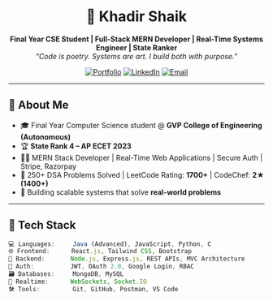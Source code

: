 <h1 align="center">🚀 Khadir Shaik</h1>

<p align="center">
  <b>Final Year CSE Student | Full-Stack MERN Developer | Real-Time Systems Engineer | State Ranker</b><br>
  <i>“Code is poetry. Systems are art. I build both with purpose.”</i>
</p>

<p align="center">
  <a href="https://khadirshaik.netlify.app" target="_blank"><img alt="Portfolio" src="https://img.shields.io/badge/🌐 Portfolio-khadirshaik.netlify.app-181717?style=for-the-badge"></a>
  <a href="https://www.linkedin.com/in/khadirshaik1903/" target="_blank"><img alt="LinkedIn" src="https://img.shields.io/badge/🔗 LinkedIn-KhadirShaik-blue?style=for-the-badge&logo=linkedin"></a>
  <a href="mailto:khadirshaik2005@gmail.com"><img alt="Email" src="https://img.shields.io/badge/📧 Email-khadirshaik2005@gmail.com-EA4335?style=for-the-badge&logo=gmail"></a>
</p>

---

## 🧠 About Me

- 🎓 Final Year Computer Science student @ **GVP College of Engineering (Autonomous)**
- 🏆 **State Rank 4 – AP ECET 2023**
- 👨‍💻 MERN Stack Developer | Real-Time Web Applications | Secure Auth | Stripe, Razorpay
- 🧩 250+ DSA Problems Solved | LeetCode Rating: **1700+** | CodeChef: **2★ (1400+)**
- 🚀 Building scalable systems that solve **real-world problems**

---

## 🔧 Tech Stack

```js
💻 Languages:     Java (Advanced), JavaScript, Python, C
🌐 Frontend:      React.js, Tailwind CSS, Bootstrap
🧠 Backend:       Node.js, Express.js, REST APIs, MVC Architecture
🔐 Auth:          JWT, OAuth 2.0, Google Login, RBAC
🗃️ Databases:     MongoDB, MySQL
📡 Realtime:      WebSockets, Socket.IO
🛠 Tools:         Git, GitHub, Postman, VS Code
